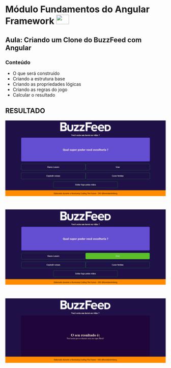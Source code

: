 # Módulo Fundamentos do Angular Framework <img height="30" width="40" src="https://cdn.jsdelivr.net/gh/devicons/devicon/icons/angularjs/angularjs-original.svg">

## Aula: Criando um Clone do BuzzFeed com Angular

### Conteúdo
- O que será construído
- Criando a estrutura base
- Criando as propriedades lógicas
- Criando as regras do jogo
- Calcular o resultado

## RESULTADO
<img src="./src/assets/img/finalizado.png">  

#

<img src="./src/assets/img/finalizado-3.png">

#

<img src="./src/assets/img/finalizado-2.png">
